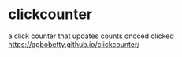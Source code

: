 # clickcounter
a click counter that updates counts oncced clicked
https://agbobetty.github.io/clickcounter/

